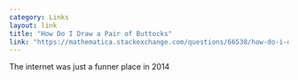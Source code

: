```yaml
---
category: Links
layout: link
title: "How Do I Draw a Pair of Buttocks"
link: "https://mathematica.stackexchange.com/questions/66538/how-do-i-draw-a-pair-of-buttocks"
---
```


The internet was just a funner place in 2014
